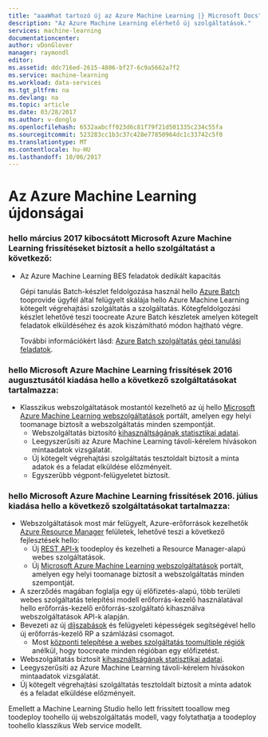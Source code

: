 ```yaml
---
title: "aaaWhat tartozó új az Azure Machine Learning |} Microsoft Docs"
description: "Az Azure Machine Learning elérhető új szolgáltatások."
services: machine-learning
documentationcenter: 
author: vDonGlover
manager: raymondl
editor: 
ms.assetid: ddc716ed-2615-4806-bf27-6c9a5662a7f2
ms.service: machine-learning
ms.workload: data-services
ms.tgt_pltfrm: na
ms.devlang: na
ms.topic: article
ms.date: 03/28/2017
ms.author: v-donglo
ms.openlocfilehash: 6532aabcff023d6c81f79f21d501335c234c55fa
ms.sourcegitcommit: 523283cc1b3c37c428e77850964dc1c33742c5f0
ms.translationtype: MT
ms.contentlocale: hu-HU
ms.lasthandoff: 10/06/2017
---
```

# <a name="whats-new-in-azure-machine-learning"></a>Az Azure Machine Learning újdonságai

### <a name="hello-march-2017-release-of-microsoft-azure-machine-learning-updates-provides-hello-following-feature"></a>hello március 2017 kibocsátott Microsoft Azure Machine Learning frissítéseket biztosít a hello szolgáltatást a következő:



* Az Azure Machine Learning BES feladatok dedikált kapacitás

    Gépi tanulás Batch-készlet feldolgozása használ hello [Azure Batch](../batch/batch-technical-overview.md) tooprovide ügyfél által felügyelt skálája hello Azure Machine Learning kötegelt végrehajtási szolgáltatás a szolgáltatás. Kötegfeldolgozási készlet lehetővé teszi toocreate Azure Batch készletek amelyen kötegelt feladatok elküldéséhez és azok kiszámítható módon hajtható végre.

    További információkért lásd: [Azure Batch szolgáltatás gépi tanulási feladatok](machine-learning-dedicated-capacity-for-bes-jobs.md).


### <a name="hello-august-2016-release-of-microsoft-azure-machine-learning-updates-provide-hello-following-features"></a>hello Microsoft Azure Machine Learning frissítések 2016 augusztusától kiadása hello a következő szolgáltatásokat tartalmazza:
* Klasszikus webszolgáltatások mostantól kezelhető az új hello [Microsoft Azure Machine Learning webszolgáltatások](https://services.azureml.net/) portált, amelyen egy helyi toomanage biztosít a webszolgáltatás minden szempontját.    
  * Webszolgáltatás biztosító [kihasználtságának statisztikai adatai](machine-learning-manage-new-webservice.md).
  * Leegyszerűsíti az Azure Machine Learning távoli-kérelem hívásokon mintaadatok vizsgálatát.
  * Új kötegelt végrehajtási szolgáltatás tesztoldalt biztosít a minta adatok és a feladat elküldése előzményeit.
  * Egyszerűbb végpont-felügyeletet biztosít.

### <a name="hello-july-2016-release-of-microsoft-azure-machine-learning-updates-provide-hello-following-features"></a>hello Microsoft Azure Machine Learning frissítések 2016. július kiadása hello a következő szolgáltatásokat tartalmazza:
* Webszolgáltatások most már felügyelt, Azure-erőforrások kezelhetők [Azure Resource Manager](../azure-resource-manager/resource-group-overview.md) felületek, lehetővé teszi a következő fejlesztések hello:
  * Új [REST API-k](https://msdn.microsoft.com/library/azure/Dn950030.aspx) toodeploy és kezelheti a Resource Manager-alapú webes szolgáltatások.
  * Új [Microsoft Azure Machine Learning webszolgáltatások](https://services.azureml.net/) portált, amelyen egy helyi toomanage biztosít a webszolgáltatás minden szempontját.
* A szerződés magában foglalja egy új előfizetés-alapú, több területi webes szolgáltatás telepítési modell erőforrás-kezelő használatával hello erőforrás-kezelő erőforrás-szolgáltató kihasználva webszolgáltatások API-k alapján.
* Bevezeti az új [díjszabások](https://azure.microsoft.com/pricing/details/machine-learning/) és felügyeleti képességek segítségével hello új erőforrás-kezelő RP a számlázási csomagot.
  * Most [központi telepítése a webes szolgáltatás toomultiple régiók](machine-learning-how-to-deploy-to-multiple-regions.md) anélkül, hogy toocreate minden régióban egy előfizetést.
* Webszolgáltatás biztosít [kihasználtságának statisztikai adatai](machine-learning-manage-new-webservice.md).
* Leegyszerűsíti az Azure Machine Learning távoli-kérelem hívásokon mintaadatok vizsgálatát.
* Új kötegelt végrehajtási szolgáltatás tesztoldalt biztosít a minta adatok és a feladat elküldése előzményeit.

Emellett a Machine Learning Studio hello lett frissített tooallow meg toodeploy toohello új webszolgáltatás modell, vagy folytathatja a toodeploy toohello klasszikus Web service modellt. 

